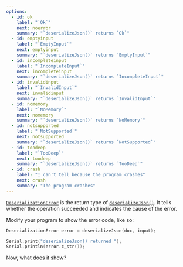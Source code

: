 ```yaml
---
options:
  - id: ok
    label: "`Ok`"
    next: noerror
    summary: "`deserializeJson()` returns `Ok`"
  - id: emptyinput
    label: "`EmptyInput`"
    next: emptyinput
    summary: "`deserializeJson()` returns `EmptyInput`"
  - id: incompleteinput
    label: "`IncompleteInput`"
    next: incompleteinput
    summary: "`deserializeJson()` returns `IncompleteInput`"
  - id: invalidinput
    label: "`InvalidInput`"
    next: invalidinput
    summary: "`deserializeJson()` returns `InvalidInput`"
  - id: nomemory
    label: "`NoMemory`"
    next: nomemory
    summary: "`deserializeJson()` returns `NoMemory`"
  - id: notsupported
    label: "`NotSupported`"
    next: notsupported
    summary: "`deserializeJson()` returns `NotSupported`"
  - id: toodeep
    label: "`TooDeep`"
    next: toodeep
    summary: "`deserializeJson()` returns `TooDeep`"
  - id: crash
    label: "I can't tell because the program crashes"
    next: crash
    summary: "The program crashes"
---
```


[`DeserializationError`](/v6/api/misc/deserializationerror/) is the return type of [`deserializeJson()`](/v6/api/json/deserializejson/). It tells whether the operation succeeded and indicates the cause of the error.

Modify your program to show the error code, like so:

```c++
DeserializationError error = deserializeJson(doc, input);

Serial.print("deserializeJson() returned ");
Serial.println(error.c_str());
```

Now, what does it show?